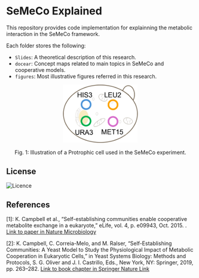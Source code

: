 # SeMeCo Explained

This repository provides code implementation for explainning the metabolic interaction in the SeMeCo framework. 

Each folder stores the following:

- `Slides`: A theoretical description of this research.
- `docear`: Concept maps related to main topics in SeMeCo and cooperative models.
- `figures`: Most illustrative figures referred in this research. 
    
<figure>
    <p align="center">
        <img src="https://github.com/tkn-tub/semeco_explained/blob/main/figures/prototrophic_cell.png" alt="nn" width="200">
    </p>
</figure>
<p align="center">
Fig. 1: Illustration of a Protrophic cell used in the SeMeCo experiment.
</p> 

## License
![Licence](https://img.shields.io/github/license/larymak/Python-project-Scripts)

## References
<a name="fn1">[1]</a>: K. Campbell et al., “Self-establishing communities enable cooperative metabolite exchange in a eukaryote,” eLife, vol. 4, p. e09943, Oct. 2015.
.
[Link to paper in Nature Microbiology](https://www.nature.com/articles/s41564-022-01072-5)

<a name="fn1">[2]</a>: K. Campbell, C. Correia-Melo, and M. Ralser, “Self-Establishing Communities: A Yeast Model to Study the Physiological Impact of Metabolic Cooperation in Eukaryotic Cells,” in Yeast Systems Biology: Methods and Protocols, S. G. Oliver and J. I. Castrillo, Eds., New York, NY: Springer, 2019, pp. 263–282.
[Link to book chapter in Springer Nature Link](https://link.springer.com/protocol/10.1007/978-1-4939-9736-7_16)